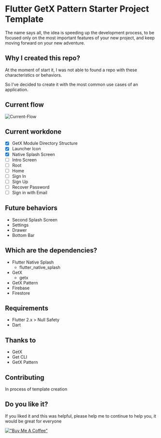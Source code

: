 # Flutter GetX Pattern Starter Project Template

The name says all, the idea is speeding up the development process, to be focused only on the most important features of your new project, and keep moving forward on your new adventure.

## Why I created this repo?

At the moment of start it, I was not able to found a repo with these characteristics or behaviors.

So I've decided to create it with the most common use cases of an application.

## Current flow
![Current-Flow](https://user-images.githubusercontent.com/818713/131514343-8171b176-e732-46c5-aacf-77d3c31a51b7.png)

## Current workdone
- [x] GetX Module Directory Structure
- [x] Launcher Icon
- [x] Native Splash Screen
- [ ] Intro Screen
- [ ] Root
- [ ] Home
- [ ] Sign In
- [ ] Sign Up
- [ ] Recover Password
- [ ] Sign in with Email

## Future behaviors
* Second Splash Screen
* Settings
* Drawer
* Bottom Bar

## Which are the dependencies?
- Flutter Native Splash
  - flutter_native_splash
- GetX
  - getx
- GetX Pattern
- Firebase
- Firestore

## Requirements
- Flutter 2.x >  Null Safety
- Dart

## Thanks to
- GetX
- Get CLI
- GetX Pattern

## Contributing
In process of template creation

## Do you like it?
If you liked it and this was helpful, please help me to continue to help you, it would be great for everyone

[!["Buy Me A Coffee"](https://www.buymeacoffee.com/assets/img/custom_images/orange_img.png)](https://www.buymeacoffee.com/pinedamg)
